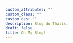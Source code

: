 ```yaml
---
custom_attributes: ""
custom_class: ""
custom_css: ""
description: Blog do Thalis.
draft: false
title: Oh My Blog!
---
```

